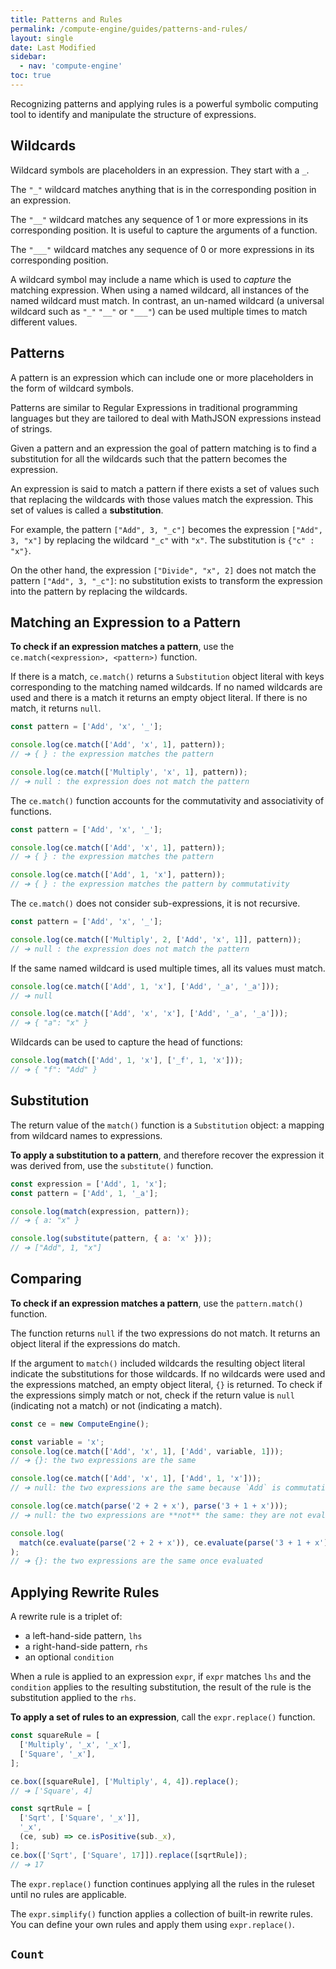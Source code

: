 ```yaml
---
title: Patterns and Rules
permalink: /compute-engine/guides/patterns-and-rules/
layout: single
date: Last Modified
sidebar:
  - nav: 'compute-engine'
toc: true
---
```


Recognizing patterns and applying rules is a powerful symbolic computing tool to
identify and manipulate the structure of expressions.

<section id='wildcards'>

## Wildcards

Wildcard symbols are placeholders in an expression. They start with a `_`.

The `"_"` wildcard matches anything that is in the corresponding position in an
expression.

The `"__"` wildcard matches any sequence of 1 or more expressions in its
corresponding position. It is useful to capture the arguments of a function.

The `"___"` wildcard matches any sequence of 0 or more expressions in its
corresponding position.

A wildcard symbol may include a name which is used to _capture_ the matching
expression. When using a named wildcard, all instances of the named wildcard
must match. In contrast, an un-named wildcard (a universal wildcard such as
`"_"` `"__"` or `"___"`) can be used multiple times to match different values.

</section>

<section id='patterns'>

## Patterns

A pattern is an expression which can include one or more placeholders in the
form of wildcard symbols.

Patterns are similar to Regular Expressions in traditional programming languages
but they are tailored to deal with MathJSON expressions instead of strings.

Given a pattern and an expression the goal of pattern matching is to find a
substitution for all the wildcards such that the pattern becomes the expression.

An expression is said to match a pattern if there exists a set of values such
that replacing the wildcards with those values match the expression. This set of
values is called a **substitution**.

For example, the pattern `["Add", 3, "_c"]` becomes the expression
`["Add", 3, "x"]` by replacing the wildcard `"_c"` with `"x"`. The substitution
is `{"c" : "x"}`.

On the other hand, the expression `["Divide", "x", 2]` does not match the
pattern `["Add", 3, "_c"]`: no substitution exists to transform the expression
into the pattern by replacing the wildcards.

</section>

<section id='matching-an-expression-to-a-pattern'>

## Matching an Expression to a Pattern

**To check if an expression matches a pattern**, use the
`ce.match(<expression>, <pattern>)` function.

If there is a match, `ce.match()` returns a `Substitution` object literal with
keys corresponding to the matching named wildcards. If no named wildcards are
used and there is a match it returns an empty object literal. If there is no
match, it returns `null`.

```js
const pattern = ['Add', 'x', '_'];

console.log(ce.match(['Add', 'x', 1], pattern));
// ➔ { } : the expression matches the pattern

console.log(ce.match(['Multiply', 'x', 1], pattern));
// ➔ null : the expression does not match the pattern
```

The `ce.match()` function accounts for the commutativity and associativity of
functions.

```js
const pattern = ['Add', 'x', '_'];

console.log(ce.match(['Add', 'x', 1], pattern));
// ➔ { } : the expression matches the pattern

console.log(ce.match(['Add', 1, 'x'], pattern));
// ➔ { } : the expression matches the pattern by commutativity
```

The `ce.match()` does not consider sub-expressions, it is not recursive.

```js
const pattern = ['Add', 'x', '_'];

console.log(ce.match(['Multiply', 2, ['Add', 'x', 1]], pattern));
// ➔ null : the expression does not match the pattern
```

If the same named wildcard is used multiple times, all its values must match.

```js
console.log(ce.match(['Add', 1, 'x'], ['Add', '_a', '_a']));
// ➔ null

console.log(ce.match(['Add', 'x', 'x'], ['Add', '_a', '_a']));
// ➔ { "a": "x" }
```

Wildcards can be used to capture the head of functions:

```js
console.log(match(['Add', 1, 'x'], ['_f', 1, 'x']));
// ➔ { "f": "Add" }
```

</section>

<section id='substitution'>

## Substitution

The return value of the `match()` function is a `Substitution` object: a mapping
from wildcard names to expressions.

**To apply a substitution to a pattern**, and therefore recover the expression
it was derived from, use the `substitute()` function.

```js
const expression = ['Add', 1, 'x'];
const pattern = ['Add', 1, '_a'];

console.log(match(expression, pattern));
// ➔ { a: "x" }

console.log(substitute(pattern, { a: 'x' }));
// ➔ ["Add", 1, "x"]
```

</section>

<section id='comparing'>

## Comparing

**To check if an expression matches a pattern**, use the `pattern.match()`
function.

The function returns `null` if the two expressions do not match. It returns an
object literal if the expressions do match.

If the argument to `match()` included wildcards the resulting object literal
indicate the substitutions for those wildcards. If no wildcards were used and
the expressions matched, an empty object literal, `{}` is returned. To check if
the expressions simply match or not, check if the return value is `null`
(indicating not a match) or not (indicating a match).

```js
const ce = new ComputeEngine();

const variable = 'x';
console.log(ce.match(['Add', 'x', 1], ['Add', variable, 1]));
// ➔ {}: the two expressions are the same

console.log(ce.match(['Add', 'x', 1], ['Add', 1, 'x']));
// ➔ null: the two expressions are the same because `Add` is commutative

console.log(ce.match(parse('2 + 2 + x'), parse('3 + 1 + x')));
// ➔ null: the two expressions are **not** the same: they are not evaluated

console.log(
  match(ce.evaluate(parse('2 + 2 + x')), ce.evaluate(parse('3 + 1 + x')))
);
// ➔ {}: the two expressions are the same once evaluated
```

</section>

<section id='applying-rewrite-rules'>

## Applying Rewrite Rules

A rewrite rule is a triplet of:

- a left-hand-side pattern, `lhs`
- a right-hand-side pattern, `rhs`
- an optional `condition`

When a rule is applied to an expression `expr`, if `expr` matches `lhs` and the
`condition` applies to the resulting substitution, the result of the rule is the
substitution applied to the `rhs`.

**To apply a set of rules to an expression**, call the `expr.replace()`
function.

```ts
const squareRule = [
  ['Multiply', '_x', '_x'],
  ['Square', '_x'],
];

ce.box([squareRule], ['Multiply', 4, 4]).replace();
// ➔ ['Square', 4]

const sqrtRule = [
  ['Sqrt', ['Square', '_x']],
  '_x',
  (ce, sub) => ce.isPositive(sub._x),
];
ce.box(['Sqrt', ['Square', 17]]).replace([sqrtRule]);
// ➔ 17
```

The `expr.replace()` function continues applying all the rules in the ruleset
until no rules are applicable.

The `expr.simplify()` function applies a collection of built-in rewrite rules.
You can define your own rules and apply them using `expr.replace()`.

</section>

<section id='count'>

## `Count`

</section>
